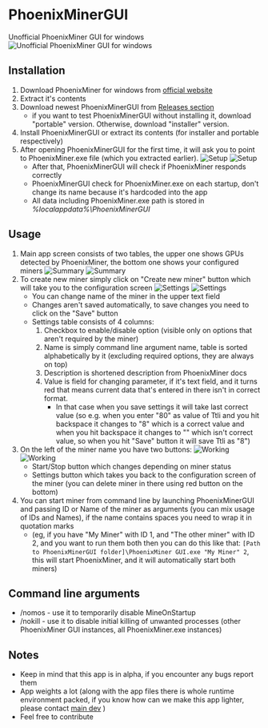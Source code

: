 # PhoenixMinerGUI

Unofficial PhoenixMiner GUI for windows
![Unofficial PhoenixMiner GUI for windows](/src/main/resources/icon.png?raw=true "Unofficial PhoenixMiner GUI for windows")

## Installation

1. Download PhoenixMiner for windows from [official website](https://phoenixminer.org)
2. Extract it's contents
3. Download newest PhoenixMinerGUI from [Releases section](https://github.com/KamilKurde/PhoenixMinerGUI/releases)
	* if you want to test PhoenixMinerGUI without installing it, download "portable" version. Otherwise, download "installer" version.
4. Install PhoenixMinerGUI or extract its contents (for installer and portable respectively)
5. After opening PhoenixMinerGUI for the first time, it will ask you to point to PhoenixMiner.exe file (which you extracted earlier).
   ![Setup](../assets/Setup.jpg?raw=true#gh-light-mode-only)
   ![Setup](../assets/Setup-dark.png?raw=true#gh-dark-mode-only)
	* After that, PhoenixMinerGUI will check if PhoenixMiner responds correctly
	* PhoenixMinerGUI check for PhoenixMiner.exe on each startup, don't change its name because it's hardcoded into the app
	* All data including PhoenixMiner.exe path is stored in *%localappdata%\PhoenixMinerGUI*

## Usage

1. Main app screen consists of two tables, the upper one shows GPUs detected by PhoenixMiner, the bottom one shows your configured miners
   ![Summary](../assets/Summary.png?raw=true#gh-light-mode-only)
   ![Summary](../assets/Summary-dark.png?raw=true#gh-dark-mode-only)
3. To create new miner simply click on "Create new miner" button which will take you to the configuration screen
   ![Settings](../assets/Settings.png?raw=true#gh-light-mode-only)
   ![Settings](../assets/Settings-dark.png?raw=true#gh-dark-mode-only)
	* You can change name of the miner in the upper text field
	* Changes aren't saved automatically, to save changes you need to click on the "Save" button
	* Settings table consists of 4 columns:
		1. Checkbox to enable/disable option (visible only on options that aren't required by the miner)
		2. Name is simply command line argument name, table is sorted alphabetically by it (excluding required options, they are always on top)
		3. Description is shortened description from PhoenixMiner docs
		4. Value is field for changing parameter, if it's text field, and it turns red that means current data that's entered in there isn't in correct format.
			* In that case when you save settings it will take last correct value (so e.g. when you enter "80" as value of Ttli and you hit backspace it changes to "8" which is a correct value and when you hit backspace it changes to "" which isn't correct value, so when you hit "Save" button it will save Ttli as "8")
4. On the left of the miner name you have two buttons:
   ![Working](../assets/Working.png?raw=true#gh-light-mode-only)
   ![Working](../assets/Working-dark.png?raw=true#gh-dark-mode-only)
	* Start/Stop button which changes depending on miner status
	* Settings button which takes you back to the configuration screen of the miner (you can delete miner in there using red button on the bottom)
5. You can start miner from command line by launching PhoenixMinerGUI and passing ID or Name of the miner as arguments (you can mix usage of IDs and Names), if the name contains spaces you need to wrap it in quotation marks
	* (eg, if you have "My Miner" with ID 1, and "The other miner" with ID 2, and you want to run them both then you can do this like that: `[Path to PhoenixMinerGUI folder]\PhoenixMiner GUI.exe "My Miner" 2`, this will start PhoenixMiner, and it will automatically start both miners)

## Command line arguments

* /nomos - use it to temporarily disable MineOnStartup
* /nokill - use it to disable initial killing of unwanted processes (other PhoenixMiner GUI instances, all PhoenixMiner.exe instances)

## Notes

* Keep in mind that this app is in alpha, if you encounter any bugs report them
* App weights a lot (along with the app files there is whole runtime environment packed, if you know how can we make this app lighter, please contact [main dev](https://github.com/KamilKurde) )
* Feel free to contribute
